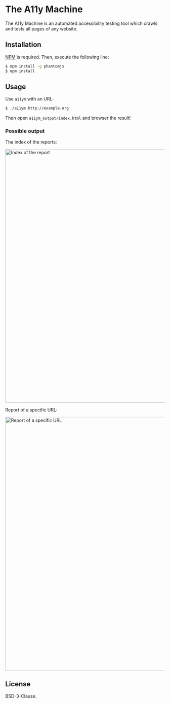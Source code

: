# The A11y Machine

The A11y Machine is an automated accessibility testing tool which crawls and
tests all pages of any website.

## Installation

[NPM](http://npmjs.org/) is required. Then, execute the following line:
```sh
$ npm install -g phantomjs
$ npm install
```

## Usage

Use `a11ym` with an URL:

```sh
$ ./a11ym http://example.org
```

Then open `a11ym_output/index.html` and browser the result!

### Possible output

The index of the reports:

<img src="http://i.imgur.com/bebKxQ8.png" alt="Index of the report" width="800" />

Report of a specific URL:

<img src="http://i.imgur.com/Kdgx9KZ.png" alt="Report of a specific URL" width="800" />

## License

BSD-3-Clause.
